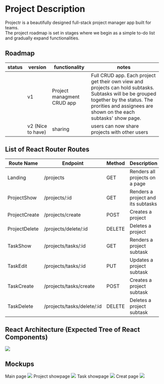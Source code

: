 # Project Description

Projectr is a beautifully designed full-stack project manager app built for teams. <br>
The project roadmap is set in stages where we begin as a simple to-do list and gradually expand functionalities.<br>

## Roadmap

| status | version | functionality         | notes                                                                               |
| ------ | ------- | --------------------- | ----------------------------------------------------------------------------------- |
|        | v1      | Project managment CRUD app  | Full CRUD app. Each project get their own view and projects can hold subtasks. Subtasks will be be grouped together by the status. The prorities and assignees are shown on the each subtasks' show page. |
|        | v2 (Nice to have)| sharing               | users can now share projects with other users                                       |


## List of React Router Routes

| Route Name | Endpoint | Method | Description | 
|------------|----------|--------|-------------|
| Landing | /projects | GET | Renders all projects on a page|
| ProjectShow | /projects/:id | GET | Renders a project and its subtasks|
| ProjectCreate | /projects/create | POST | Creates a project |
| ProjectDelete | /projects/delete/:id | DELETE | Deletes a project |
| TaskShow | /projects/tasks/:id | GET | Renders a project subtask|
| TaskEdit | /projects/tasks/:id | PUT | Updates a project subtask|
| TaskCreate | /projects/tasks/create | POST | Creates a project subtask|
| TaskDelete | /projects/tasks/delete/:id | DELETE | Deletes a project subtask|



## React Architecture (Expected Tree of React Components)
<img src="https://i.imgur.com/PPCL1tC.png"></img>


## Mockups
Main page
<img src="https://i.imgur.com/UGo81Dh.png"></img>
Project showpage
<img src="https://i.imgur.com/Zqeuhuh.png"><img>
Task showpage
<img src="https://i.imgur.com/umR3ZGc.png"><img>
Creat page
<img src="https://i.imgur.com/MpcYrwK.png"><img>